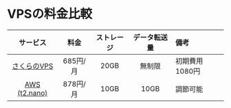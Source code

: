 # VPSの料金比較

|サービス|料金|ストレージ|データ転送量|備考|
|:---:|:---:|:---:|:---:|:---|
|[さくらのVPS](https://vps.sakura.ad.jp/)|685円/月|20GB|無制限|初期費用1080円|
|[AWS (t2.nano)](https://aws.noplan.cc/ec2/)|878円/月|10GB|10GB|調節可能|
